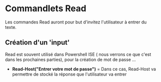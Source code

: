 # Commandlets Read 

Les commandes Read auront pour but d'invitez l'utilisateur à entrer du texte.

## Création d'un 'input'

Read est souvent utilisé dans Powershell ISE ( nous verrons ce que c'est dans les prochaines parties), pour la création de mot de passe ...
 
- __Read-Host("Entrer votre mot de passe")__ =  Dans ce cas, Read-Host va permettre de stocké la réponse que l'utilisateur va entrer
